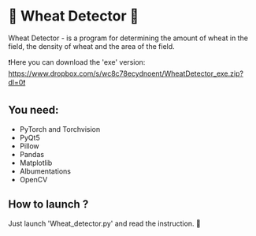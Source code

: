 # 🌾 Wheat Detector 🌾
Wheat Detector - is a program for determining the amount of wheat in the field, the density of wheat and the area of the field.

❗Here you can download the 'exe' version: https://www.dropbox.com/s/wc8c78ecydnoent/WheatDetector_exe.zip?dl=0❗

## You need:
- PyTorch and Torchvision
- PyQt5
- Pillow
- Pandas
- Matplotlib
- Albumentations
- OpenCV

## How to launch ?
Just launch 'Wheat_detector.py' and read the instruction. 📘

